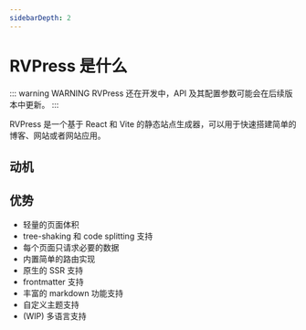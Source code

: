 ```yaml
---
sidebarDepth: 2
---
```


# RVPress 是什么

::: warning WARNING
RVPress 还在开发中，API 及其配置参数可能会在后续版本中更新。
:::

RVPress 是一个基于 React 和 Vite 的静态站点生成器，可以用于快速搭建简单的博客、网站或者网站应用。

## 动机

## 优势

-   轻量的页面体积
-   tree-shaking 和 code splitting 支持
-   每个页面只请求必要的数据
-   内置简单的路由实现
-   原生的 SSR 支持
-   frontmatter 支持
-   丰富的 markdown 功能支持
-   自定义主题支持
-   (WIP) 多语言支持
